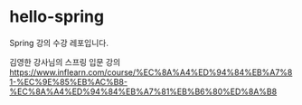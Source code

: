 # hello-spring

Spring 강의 수강 레포입니다. 

김영한 강사님의 스프링 입문 강의
https://www.inflearn.com/course/%EC%8A%A4%ED%94%84%EB%A7%81-%EC%9E%85%EB%AC%B8-%EC%8A%A4%ED%94%84%EB%A7%81%EB%B6%80%ED%8A%B8
